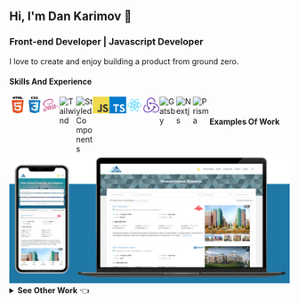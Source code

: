 ## Hi, I'm Dan Karimov 👋
### Front-end Developer | Javascript Developer

I love to create and enjoy building a product from ground zero.

#### Skills And Experience
<img align="left" alt="HTML" width="30px" src="https://raw.githubusercontent.com/github/explore/80688e429a7d4ef2fca1e82350fe8e3517d3494d/topics/html/html.png" />
<img align="left" alt="CSS3" width="30px" src="https://raw.githubusercontent.com/github/explore/80688e429a7d4ef2fca1e82350fe8e3517d3494d/topics/css/css.png"/>
<img align="left" alt="SASS" width="30px" src="https://raw.githubusercontent.com/github/explore/80688e429a7d4ef2fca1e82350fe8e3517d3494d/topics/sass/sass.png" />
<img align="left" alt="Tailwind" width="30px" src="https://avatars.githubusercontent.com/u/67109815?s=200&v=4" />
<img align="left" alt="Styled Components" width="30px" src="https://raw.githubusercontent.com/styled-components/brand/master/styled-components.png" />
<img align="left" alt="JavaScript" width="30px" src="https://raw.githubusercontent.com/github/explore/80688e429a7d4ef2fca1e82350fe8e3517d3494d/topics/javascript/javascript.png" />
<img align="left" alt="Typescript" width="30px" src="https://raw.githubusercontent.com/github/explore/80688e429a7d4ef2fca1e82350fe8e3517d3494d/topics/typescript/typescript.png" />
<img align="left" alt="React" width="30px" src="https://raw.githubusercontent.com/github/explore/80688e429a7d4ef2fca1e82350fe8e3517d3494d/topics/react/react.png" />
<img align="left" alt="Redux" width="30px" src="https://raw.githubusercontent.com/github/explore/80688e429a7d4ef2fca1e82350fe8e3517d3494d/topics/redux/redux.png" />
<img align="left" alt="Gatsby" width="30px" src="https://camo.githubusercontent.com/b0972dd62bbf6ee0e28ed0ebceb48427a481568caeeb639066b23c754f0c60e5/68747470733a2f2f7777772e6761747362796a732e636f6d2f4761747362792d4d6f6e6f6772616d2e737667"/>
<img align="left" alt="Nextjs" width="30px" src="https://camo.githubusercontent.com/f21f1fa29dfe5e1d0772b0efe2f43eca2f6dc14f2fede8d9cbef4a3a8210c91d/68747470733a2f2f6173736574732e76657263656c2e636f6d2f696d6167652f75706c6f61642f76313636323133303535392f6e6578746a732f49636f6e5f6c696768745f6261636b67726f756e642e706e67"/>
<img align="left" alt="Prisma" width="30px" src="https://avatars.githubusercontent.com/u/17219288?s=48&v=4"/>
<br/>

#### Examples Of Work
<img alt="work example" width="600px" src="https://github.com/dankarimov/dankarimov/blob/main/1.jpg" />

<details>
  <summary><strong>See Other Work</strong> 👈</summary>
  <img src="https://github.com/dankarimov/dankarimov/blob/main/1.1.jpg">
  <hr/>
  <img src="https://github.com/dankarimov/dankarimov/blob/main/2.jpg">
  <hr/>
  <img src="https://github.com/dankarimov/dankarimov/blob/main/3.jpg">
  <hr/>
  <img src="https://github.com/dankarimov/dankarimov/blob/main/4.jpg">
  <hr/>
  <img src="https://github.com/dankarimov/dankarimov/blob/main/5.jpg">
  <hr/>
  <img src="https://github.com/dankarimov/dankarimov/blob/main/6.jpg">
  <hr/>
  <img src="https://github.com/dankarimov/dankarimov/blob/main/8.jpg">
  <hr/>
  <img src="https://github.com/dankarimov/dankarimov/blob/main/9.jpg">
  <hr/>
  <img src="https://github.com/dankarimov/dankarimov/blob/main/10.jpg">
</details>
